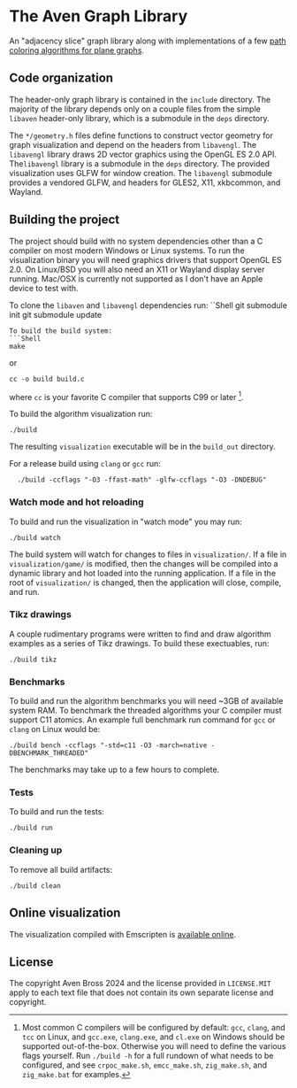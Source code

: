 # The Aven Graph Library

An "adjacency slice" graph library along with implementations
of a few [path coloring algorithms for plane graphs][2].

## Code organization

The header-only graph library is contained in the `include` directory.
The majority of the library depends only on a couple files from
the simple `libaven` header-only library, which is a submodule in the
`deps` directory.

The `*/geometry.h` files define functions to construct vector geometry
for graph visualization and depend on the headers from
`libavengl`. The `libavengl` library draws 2D vector
graphics using the OpenGL ES 2.0 API.
The`libavengl` library is a submodule in the `deps` directory.
The provided visualization uses GLFW for window creation.
The `libavengl` submodule provides a vendored GLFW, and headers
for GLES2, X11, xkbcommon, and Wayland.

## Building the project

The project should build with no system dependencies other
than a C compiler on most modern Windows or Linux systems. To run the
visualization binary you will need graphics drivers that support OpenGL ES 2.0.
On Linux/BSD you will also need an X11 or Wayland display server running.
Mac/OSX is currently not supported as I don't have an Apple device to test with.

To clone the `libaven` and `libavengl` dependencies run:
``Shell
git submodule init
git submodule update
```
To build the build system:
```Shell
make
```
or
```Shell
cc -o build build.c
```
where `cc` is your favorite C compiler that supports C99 or later [^1].

To build the algorithm visualization run:
```Shell
./build
```
The resulting `visualization` executable will be in the `build_out` directory.

For a release build using `clang` or `gcc` run:
```Shell
  ./build -ccflags "-O3 -ffast-math" -glfw-ccflags "-O3 -DNDEBUG"
```

### Watch mode and hot reloading

To build and run the visualization in "watch mode" you may run:
```Shell
./build watch
```
The build system will watch for changes to files in `visualization/`. If a
file in `visualization/game/` is modified, then the changes will be compiled
into a dynamic library and hot loaded into the running application. If
a file in the root of `visualization/` is changed, then the application
will close, compile, and run.

### Tikz drawings

A couple rudimentary programs were written to find and draw
algorithm examples as a series of Tikz drawings. To build these
exectuables, run:
```Shell
./build tikz
```

### Benchmarks

To build and run the algorithm benchmarks you will need ~3GB of
available system RAM. To benchmark the threaded algorithms
your C compiler must support C11 atomics. An example full benchmark
run command for `gcc` or `clang` on Linux would be:
```Shell
./build bench -ccflags "-std=c11 -O3 -march=native -DBENCHMARK_THREADED"
```
The benchmarks may take up to a few hours to complete.

### Tests

To build and run the tests:
```Shell
./build run
```
 
### Cleaning up

To remove all build artifacts:
```Shell
./build clean
```

## Online visualization

The visualization compiled with Emscripten is [available online][1].

## License

The copyright Aven Bross 2024 and the license provided in `LICENSE.MIT`
apply to each text file that does
not contain its own separate license and copyright.

[^1]: Most common C compilers will be configured by default: `gcc`, `clang`,
and `tcc` on Linux, and `gcc.exe`, `clang.exe`, and `cl.exe` on Windows
should be supported out-of-the-box.
Otherwise you will need to define the various flags yourself.
Run `./build -h` for a full rundown of what needs to be configured,
and see `crpoc_make.sh`, `emcc_make.sh`, `zig_make.sh`, and `zig_make.bat`
for examples.

[1]: https://musing.permutationlock.com/static/triangulate/visualization.html
[2]: https://github.com/permutationlock/implpathcol_paper
